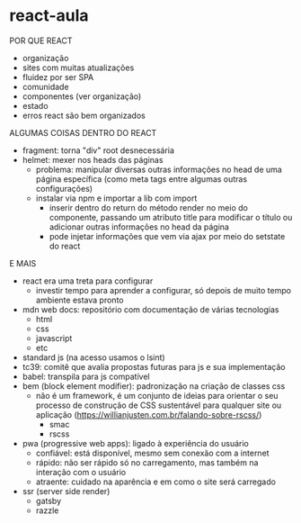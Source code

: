 # react-aula
POR QUE REACT

- organização
- sites com muitas atualizações
- fluidez por ser SPA
- comunidade
- componentes (ver organização)
- estado
- erros react são bem organizados


ALGUMAS COISAS DENTRO DO REACT

- fragment: torna  "div" root desnecessária
- helmet: mexer nos heads das páginas
  - problema:  manipular diversas outras informações no head de uma página específica (como meta tags entre algumas outras configurações)
  - instalar via npm e importar a lib com import
    - inserir dentro do return do método render no meio do componente, passando um atributo title para modificar o título ou adicionar outras informações no head da página
    - pode injetar informações que vem via ajax por meio do setstate do react


E MAIS

- react era uma treta para configurar
  - investir tempo para aprender a configurar, só depois de muito tempo ambiente estava pronto
- mdn web docs: repositório com documentação de várias tecnologias
  - html
  - css
  - javascript
  - etc
- standard js (na acesso usamos o lsint)
- tc39: comitê que avalia propostas futuras para js e sua implementação
- babel: transpila para js compatível
- bem (block element modifier): padronização na criação de classes css
  - não é um framework, é um conjunto de ideias para orientar o seu processo 
    de construção de CSS sustentável para qualquer site ou aplicação (https://willianjusten.com.br/falando-sobre-rscss/)
    - smac
    - rscss
- pwa (progressive web apps): ligado à experiência do usuário
  - confiável: está disponível, mesmo sem conexão com a internet
  - rápido: não ser rápido só no carregamento, mas também na interação com o usuário
  - atraente: cuidado na aparência e em como o site será carregado
- ssr (server side render)
  - gatsby
  - razzle
